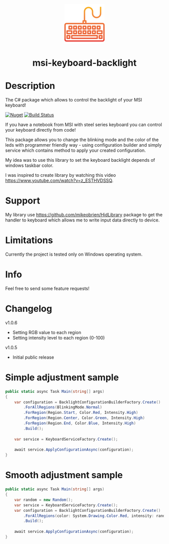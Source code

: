 <div align="center">
    <img src="https://raw.githubusercontent.com/dpozimski/msi-keyboard-backlight/develop/images/keyboard.png"/>
    <h1>msi-keyboard-backlight</h1>
</div>

# Description

The C# package which allows to control the backlight of your MSI keyboard!

[![Nuget](https://img.shields.io/badge/NuGet-Release-brightgreen.svg)](https://www.nuget.org/packages/MSI.Keyboard.Backlight/) [![Build Status](https://damianpozimski.visualstudio.com/msi-keyboard-backlight/_apis/build/status/master_msi-keyboard-backlight?branchName=master)](https://damianpozimski.visualstudio.com/msi-keyboard-backlight/_build/latest?definitionId=11&branchName=master)

If you have a notebook from MSI with steel series keyboard you can control your keyboard directly from code!

This package allows you to change the blinking mode and the color of the leds with programmer friendly way - using configuration builder and simply service which contains method to apply your created configuration.

My idea was to use this library to set the keyboard backlight depends of windows taskbar color.

I was inspired to create library by watching this video https://www.youtube.com/watch?v=z_ESTHVDSSQ.

# Support

My library use https://github.com/mikeobrien/HidLibrary package to get the handler to keyboard which allows me to write input data directly to device.

# Limitations

Currently the project is tested only on Windows operating system.

# Info

Feel free to send some feature requests!

# Changelog

v1.0.6

* Setting RGB value to each region
* Setting intensity level to each region (0-100)

v1.0.5

* Initial public release

# Simple adjustment sample

```csharp
public static async Task Main(string[] args)
{
    var configuration = BacklightConfigurationBuilderFactory.Create()
        .ForAllRegions(BlinkingMode.Normal)
        .ForRegion(Region.Start, Color.Red, Intensity.High)
        .ForRegion(Region.Center, Color.Green, Intensity.High)
        .ForRegion(Region.End, Color.Blue, Intensity.High)
        .Build();

    var service = KeyboardServiceFactory.Create();

    await service.ApplyConfigurationAsync(configuration);
}
```

# Smooth adjustment sample

```csharp
public static async Task Main(string[] args)
{
    var random = new Random();
    var service = KeyboardServiceFactory.Create();
    var configuration = BacklightConfigurationBuilderFactory.Create()
        .ForAllRegions(color: System.Drawing.Color.Red, intensity: random.Next(0, 100))
        .Build();

    await service.ApplyConfigurationAsync(configuration);
}
```
